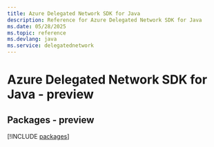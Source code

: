 ```yaml
---
title: Azure Delegated Network SDK for Java
description: Reference for Azure Delegated Network SDK for Java
ms.date: 05/28/2025
ms.topic: reference
ms.devlang: java
ms.service: delegatednetwork
---
```

# Azure Delegated Network SDK for Java - preview
## Packages - preview
[!INCLUDE [packages](delegated-network-index.md)]